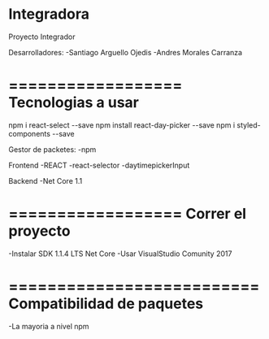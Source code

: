 # Integradora
Proyecto Integrador 

Desarrolladores:
-Santiago Arguello Ojedis
-Andres Morales Carranza

==================
Tecnologias a usar
==================

npm i react-select --save
npm install react-day-picker --save
npm i styled-components --save

Gestor de packetes:
-npm

Frontend
-REACT
-react-selector
-daytimepickerInput

Backend
-Net Core 1.1

==================
Correr el proyecto
==================

-Instalar SDK 1.1.4 LTS Net Core
-Usar VisualStudio Comunity 2017

==========================
Compatibilidad de paquetes
==========================

-La mayoria a nivel npm

